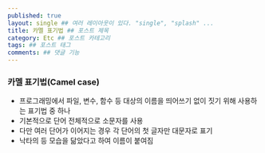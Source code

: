 ```yaml
---
published: true
layout: single ## 여러 레이아웃이 있다. "single", "splash" ...
title: 카멜 표기법 ## 포스트 제목
category: Etc ## 포스트 카테고리
tags: ## 포스트 태그
comments: ## 댓글 기능
---
```


### 카멜 표기법(Camel case)

-   프로그래밍에서 파일, 변수, 함수 등 대상의 이름을 띄어쓰기 없이 짓기 위해 사용하는 표기법 중 하나
-   기본적으로 단어 전체적으로 소문자를 사용
-   다만 여러 단어가 이어지는 경우 각 단어의 첫 글자만 대문자로 표기
-   낙타의 등 모습을 닮았다고 하여 이름이 붙여짐
